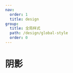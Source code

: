 ```yaml
---
nav:
  order: 1
  title: design
group:
  title: 全局样式
  path: /design/global-style
  order: 0
---
```


# 阴影
